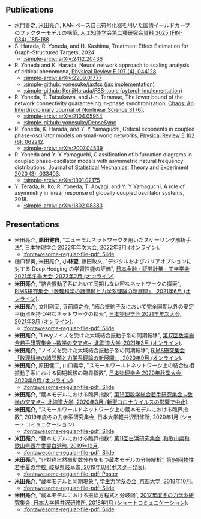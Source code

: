## Publications
- 水門善之, 米田亮介, KAN ベース自己符号化器を用いた国債イールドカーブのファクターモデルの構築, [人工知能学会第二種研究会資料 2025 (FIN-034), 185-188](https://www.jstage.jst.go.jp/article/jsaisigtwo/2025/FIN-034/2025_185/_article/-char/ja/).
- S. Harada, R. Yoneda, and H. Kashima, Treatment Effect Estimation for Graph-Structured Targets, 2024.
    - [:simple-arxiv: arXiv:2412.20436](https://arxiv.org/abs/2412.20436)
- R. Yoneda and K. Harada, Neural network approach to scaling analysis of critical phenomena, [Physical Review E 107 (4), 044128](https://journals.aps.org/pre/abstract/10.1103/PhysRevE.107.044128).
    - [:simple-arxiv: arXiv:2209.01777](https://arxiv.org/abs/2209.01777)
    - [:simple-github: yonesuke/jaxfss (jax implementation)](https://github.com/yonesuke/jaxfss)
    - [:simple-github: KenjiHarada/FSS-tools (pytorch implementation)](https://github.com/KenjiHarada/FSS-tools)
- R. Yoneda, T. Tatsukawa, and J-n. Teramae, The lower bound of the network connectivity guaranteeing in-phase synchronization, [Chaos: An Interdisciplinary Journal of Nonlinear Science 31 (6)](https://pubs.aip.org/aip/cha/article-abstract/31/6/063124/1059610/The-lower-bound-of-the-network-connectivity).
    - [:simple-arxiv: arXiv:2104.05954](https://arxiv.org/abs/2104.05954)
    - [:simple-github: yonesuke/DenseSync](https://github.com/yonesuke/DenseSync)
- R. Yoneda, K. Harada, and Y. Y Yamaguchi, Critical exponents in coupled phase-oscillator models on small-world networks, [Physical Review E 102 (6), 062212](https://journals.aps.org/pre/abstract/10.1103/PhysRevE.102.062212).
    - [:simple-arxiv: arXiv:2007.04539](https://arxiv.org/abs/2007.04539)
- R. Yoneda and Y. Y Yamaguchi, Classification of bifurcation diagrams in coupled phase-oscillator models with asymmetric natural frequency distributions, [Journal of Statistical Mechanics: Theory and Experiment 2020 (3), 033403](https://iopscience.iop.org/article/10.1088/1742-5468/ab6f5f/meta).
    - [:simple-arxiv: arXiv:1901.02175](https://arxiv.org/abs/1901.02175)
- Y. Terada, K. Ito, R. Yoneda, T. Aoyagi, and Y. Y Yamaguchi, A role of asymmetry in linear response of globally coupled oscillator systems, 2018.
    - [:simple-arxiv: arXiv:1802.08383](https://arxiv.org/abs/1802.08383)

## Presentations

- 米田亮介, **原田健自**, "ニューラルネットワークを用いたスケーリング解析手法", [日本物理学会 2022年年次大会, 2022年3月 (オンライン)](https://onsite.gakkai-web.net/jps/jps_search/2022sp/index.html). 
    - [:fontawesome-regular-file-pdf: Slide](files/slide20220315.pdf)
- 樋口智英, 米田亮介, **小林望**, 藤田政文, "デジタルおよびバリアオプションに対する Deep Hedging の学習性能の評価", [日本金融・証券計量・工学学会 2021年冬季大会, 2022年2月 (オンライン)](http://www.jafee.gr.jp/01rally/conference/pro_56th_2022_0121.pdf).
- **米田亮介**, "結合振動子系において同期しない密なネットワークの探索", [RIMS研究集会「数理科学の諸問題と力学系理論の新展開」, 2021年6月 (オンライン)](https://sites.google.com/view/rims-dyn-sys2021/).
- **米田亮介**, 立川剛至, 寺前順之介, "結合振動子系において完全同期以外の安定平衡点を持つ密なネットワークの探索", [日本物理学会 2021年年次大会, 2021年3月 (オンライン)](https://w4.gakkai-web.net/jps_search/2021sp/index.html).
    - [:fontawesome-regular-file-pdf: Slide](files/slide20210315.pdf)
- **米田亮介**, "Lévyノイズを受けた大域結合振動子系の同期転移", [第17回数学総合若手研究集会 ~数学の交叉点~, 北海道大学, 2021年3月 (オンライン)](https://www.math.sci.hokudai.ac.jp/~wakate/mcyr/2021/ja/index.html).
- **米田亮介**, "ノイズを受けた大域結合振動子系の同期転移", [RIMS研究集会「数理科学の諸問題と力学系理論の新展開」, 2020年9月 (オンライン)](https://sites.google.com/view/rims-dyn-sys2020/).
- **米田亮介**, 原田健二, 山口義幸, "スモールワールドネットワーク上の結合位相振動子系における同期転移の臨界指数", [日本物理学会 2020年秋季大会, 2020年9月 (オンライン)](https://w4.gakkai-web.net/jps_search/2020au/index.html).
    - [:fontawesome-regular-file-pdf: Slide](files/slide20200909.pdf)
- **米田亮介**, “蔵本モデルにおける臨界指数”, [第16回数学総合若手研究集会 ~数学の交叉点~, 北海道大学, 2020年3月 (新型コロナウイルスの影響で中止)](https://www.math.sci.hokudai.ac.jp/~wakate/mcyr/2020/ja/index.html).
- **米田亮介**, “スモールワールドネットワーク上の蔵本モデルにおける臨界指数”, 2019年度冬の力学系研究集会, 日本大学軽井沢研修所, 2020年1月 (ショートコミュニケーション).
    - [:fontawesome-regular-file-pdf: Slide](files/slide20200112.pdf)
- **米田亮介**, “蔵本モデルにおける臨界指数”, [第11回白浜研究集会, 和歌山県和歌山県西牟婁郡白浜町, 2019年12月](https://sites.google.com/view/shirahama-math/%E7%AC%AC11%E5%9B%9E).
    - [:fontawesome-regular-file-pdf: Slide](files/slide20191209.pdf)
- **米田亮介**, “非対称自然振動数分布をもつ蔵本モデルの分岐解析”, [第64回物性若手夏の学校, 岐阜県岐阜市, 2019年8月(ポスター発表)](https://cmpss.jp/forepast/ss2019/).
    - [:fontawesome-regular-file-pdf: Poster](files/poster20190806.pdf)
- **米田亮介**, “蔵本モデルと同期現象 ”, [学生力学系の会, 京都大学, 2018年10月](https://www.kokuchpro.com/event/6a3a52de2279c7d0f1dbcec791a4faeb/).
    - [:fontawesome-regular-file-pdf: Slide](files/slide20181013.pdf)
- **米田亮介**, “蔵本モデルにおける振幅方程式と分岐図”, [2017年度冬の力学系研究集会, 日本大学軽井沢研修所, 2018年1月 (ショートコミュニケーション)](https://tsujiimasato.files.wordpress.com/2018/03/2017-karuizawa-program2.pdf).
    - [:fontawesome-regular-file-pdf: Slide](files/slide20180105.pdf)